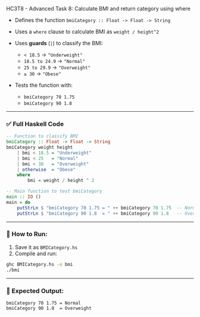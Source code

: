 HC3T8 - Advanced Task 8: Calculate BMI and return category using where

* Defines the function `bmiCategory :: Float -> Float -> String`
* Uses a `where` clause to calculate BMI as `weight / height^2`
* Uses **guards** (`|`) to classify the BMI:

  * `< 18.5` → `"Underweight"`
  * `18.5 to 24.9` → `"Normal"`
  * `25 to 29.9` → `"Overweight"`
  * `≥ 30` → `"Obese"`
* Tests the function with:

  * `bmiCategory 70 1.75`
  * `bmiCategory 90 1.8`

---

### ✅ Full Haskell Code

```haskell
-- Function to classify BMI
bmiCategory :: Float -> Float -> String
bmiCategory weight height
    | bmi < 18.5 = "Underweight"
    | bmi < 25   = "Normal"
    | bmi < 30   = "Overweight"
    | otherwise  = "Obese"
    where
        bmi = weight / height ^ 2

-- Main function to test bmiCategory
main :: IO ()
main = do
    putStrLn $ "bmiCategory 70 1.75 = " ++ bmiCategory 70 1.75  -- Normal
    putStrLn $ "bmiCategory 90 1.8  = " ++ bmiCategory 90 1.8   -- Overweight
```

---

### 🏃 How to Run:

1. Save it as `BMICategory.hs`
2. Compile and run:

```bash
ghc BMICategory.hs -o bmi
./bmi
```

---

### 🧾 Expected Output:

```
bmiCategory 70 1.75 = Normal
bmiCategory 90 1.8  = Overweight
```

